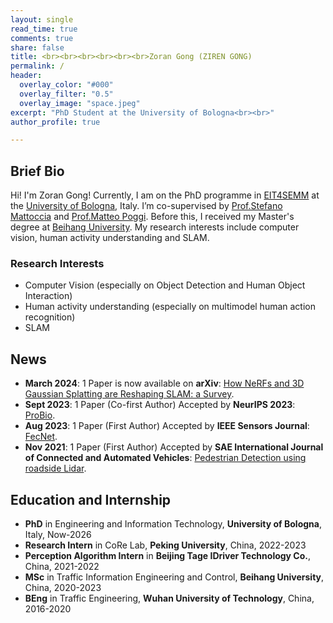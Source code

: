 ```yaml
---
layout: single
read_time: true
comments: true
share: false
title: <br><br><br><br><br><br>Zoran Gong (ZIREN GONG)
permalink: /
header:
  overlay_color: "#000"
  overlay_filter: "0.5"
  overlay_image: "space.jpeg"
excerpt: "PhD Student at the University of Bologna<br><br>"
author_profile: true

---
```


## Brief Bio

Hi! I'm Zoran Gong! Currently, I am on the PhD programme in [EIT4SEMM](https://phd.unibo.it/eit4semm/en) at the [University of Bologna](https://www.unibo.it/en), Italy. I’m co-supervised by [Prof.Stefano Mattoccia](http://vision.deis.unibo.it/~smatt/Site/Home.html) and [Prof.Matteo Poggi](https://mattpoggi.github.io/). Before this, I received my Master's degree at [Beihang University](https://ev.buaa.edu.cn/). My research interests include computer vision, human activity understanding and SLAM.

### Research Interests

* Computer Vision (especially on Object Detection and Human Object Interaction)
* Human activity understanding (especially on multimodel human action recognition)
* SLAM

## News

* **March 2024**: 1 Paper is now available on **arXiv**: [How NeRFs and 3D Gaussian Splatting are Reshaping SLAM: a Survey](https://arxiv.org/pdf/2402.13255.pdf).
* **Sept 2023**: 1 Paper (Co-first Author) Accepted by **NeurIPS 2023**: [ProBio](https://nips.cc/virtual/2023/poster/73683).
* **Aug 2023**: 1 Paper (First Author) Accepted by **IEEE Sensors Journal**: [FecNet](https://ieeexplore.ieee.org/document/10223730).
* **Nov 2021**: 1 Paper (First Author) Accepted by **SAE International Journal of Connected and Automated Vehicles**: [Pedestrian Detection using roadside Lidar](https://www.sae.org/publications/technical-papers/content/12-04-04-0031/).

## Education and Internship

* **PhD** in Engineering and Information Technology, **University of Bologna**, Italy, Now-2026
* **Research Intern** in CoRe Lab, **Peking University**, China, 2022-2023
* **Perception Algorithm Intern** in **Beijing Tage IDriver Technology Co.**, China, 2021-2022
* **MSc** in Traffic Information Engineering and Control, **Beihang University**, China, 2020-2023
* **BEng** in Traffic Engineering, **Wuhan University of Technology**, China, 2016-2020 
